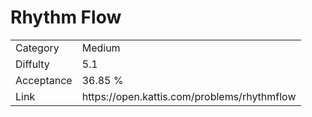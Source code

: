 # Rhythm Flow

<table>
    <tr>
        <td>Category</td>
        <td>Medium</td>
    </tr>
    <tr>
        <td>Diffulty</td>
        <td>5.1</td>
    </tr>
    <tr>
        <td>Acceptance</td>
        <td>36.85 %</td>
    </tr>
    <tr>
        <td>Link</td>
        <td>https://open.kattis.com/problems/rhythmflow</td>
    </tr>
</table>